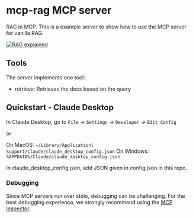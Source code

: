 # mcp-rag MCP server

RAG in MCP. This is a example server to show how to use the MCP server for vanilla RAG.

[![RAG explained](https://img.youtube.com/vi/L8DXQJMJayE/0.jpg)](https://www.youtube.com/watch?v=L8DXQJMJayE)

## Tools

The server implements one tool:
- retrieve: Retrieves the docs based on the query

## Quickstart - Claude Desktop

In Claude Desktop, go to `File` -> `Settings` -> `Developer` -> `Edit Config`

or

On MacOS: `~/Library/Application\ Support/Claude/claude_desktop_config.json`
On Windows: `%APPDATA%/Claude/claude_desktop_config.json`

In claude_desktop_config.json, add JSON given in config.json in this repo.

### Debugging

Since MCP servers run over stdio, debugging can be challenging. For the best debugging
experience, we strongly recommend using the [MCP Inspector](https://github.com/modelcontextprotocol/inspector).